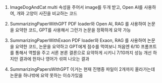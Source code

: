 1. ImageDogAndCat
multi 속성을 주어서 image를 두개 받고, Open AI를 사용하여, 개와 고양이 사진을 비교하는 코드

2. SummarizingPaperWithGPT
PDF loader와 Open AI, RAG 를 사용하여 논문을 요약한 코드,
GPT를 사용해서 그런가 논문을 정확하게 요약 가능

3. SummarizingPaperWithExaon
PDF loader와 Exaon, RAG 를 사용하여 논문을 요약한 코드,
논문을 요약하고 GPT에게 점수를 먹여보니 처음엔 6/10 
프롬프트를 통해서 역할을 주고 서론 본론 결론으로 요약하게 시키니 7/10까지 성능 개선
하지만 결과에 한자나 영어가 섞여 나오는 결과

4. SummarizingPapersWithGPT
이거는 현재 진행중 파일이 2개까지 올라가는데 논문을 하나밖에 요약 못하는 이슈가있음
